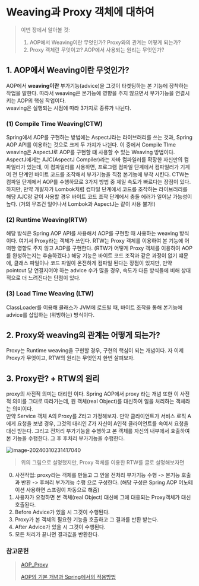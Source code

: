 # Weaving과 Proxy 객체에 대하여

> 이번 장에서 알아볼 것: 
>
> 1. AOP에서 Weaving이란 무엇인가? Proxy와의 관계는 어떻게 되는가? 
> 2. Proxy 객체란 무엇이고? AOP에서 사용되는 원리는 무엇인가?

## 1. AOP에서 Weaving이란 무엇인가? 

AOP에서 **weaving이란** 부가기능(advice)을 그것이 타겟팅하는 본 기능에 장착하는 작업을 말한다. 따라서 weaving은 본기능에 영향을 주지 않으면서 부가기능을 연결시키는 AOP의 핵심 작업이다.  
weaving은 실행되는 시점에 따라 3가지로 종류가 나뉜다.  

### (1) Compile Time Weaving(CTW)

Spring에서 AOP를 구현하는 방법에는 AspectJ라는 라이브러리를 쓰는 것과, Spring AOP API를 이용하는 것으로 크게 두 가지가 나뉜다. 이 중에서 Compile TIme weaving은 AspectJ로 AOP를 구현할 떄 사용할 수 있는 Weaving 방법이다. 
  AspectJ에게는 AJC(AspectJ Compiler)라는 자바 컴파일러를 확장한 자신만의 컴파일러가 있는데, 이 컴파일러를 사용하면, 프로그램 컴파일 단계에서 컴파일러가 기계어 전 단계인 바이트 코드를 조작해서 부가기능을 직접 본기능에 부착 시킨다. CTW는 컴파일 단계에서 AOP를 수행하므로 3가지 방법 중 제일 속도가 빠르다는 장점이 있다. 하지만, 만약 개발자가 Lombok처럼 컴파일 단계에서 코드를 조작하는 라이브러리를 해당 AJC랑 같이 사용할 경우 바이트 코드 조작 단계에서 충돌 에러가 일어날 가능성이 높다.  (거의 무조건 일어나서 Lombok과 AspectJ는 같이 사용 불가!)

### (2) Runtime Weaving(RTW)

해당 방식은 Spring AOP API를 사용해서 AOP를 구현할 때 사용하는 weaving 방식이다. 여기서 Proxy라는 객체가 쓰인다. RTW는 Proxy 객체를 이용하여 본 기능에 어떠한 영향도 주지 않고 AOP를 구현한다. (RTW가 어떻게 Proxy 객체를 이용하여 AOP를 완성하는지는 후술하겠다.) 해당 기능은 바이트 코드 조작과 같은 과정이 없기 떄문에, 클래스 파일이나 코드 파일이 온전하게 컴파일 된다는 장점이 있지만, 만약 pointcut 당 연결지어야 하는 advice 수가 많을 경우, 속도가 다른 방식들에 비해 상대적으로 더 느려진다는 단점이 있다. 

### (3) Load Time Weaving (LTW) 

ClassLoader를 이용해 클래스가 JVM에 로드될 때, 바이트 조작을 통해 본기능에 advice를 삽입하는 (위빙하는) 방식이다.

 

## 2. Proxy와 weaving의 관계는 어떻게 되는가? 

Proxy는 Runtime weaving을 구현할 경우, 구현의 핵심이 되는 개념이다. 자 이제 Proxy가 무엇이고, RTW의 원리는 무엇인지 한번 살펴보자. 

## 3. Proxy란? + RTW의 원리

proxy의 사전적 의미는 대리인 이다. Spring AOP에서 proxy 라는 개념 또한 이 사전적 의미를 그대로 따라가는데, 원 객체(real Object)를 대신하여 일을 처리하는 객체라는 의미이다.  
  만약 Service 객체 A의 Proxy를  *Z*라고 가정해보자. 만약 클라이언트가 서비스 로직 A에게 요청을 보낸 경우,  그것의 대리인 *Z*가 자신이 A인척 클라이언트를 속여서 요청을 대신 받는다.  그리고 전처리 부가기능을 수행하고 본 객체를 자신의 내부에서 호출하여 본 기능을 수행한다. 그 후 후처리 부가기능을 수행한다. 

![image-20240310231417040](C:\Users\SSAFY\AppData\Roaming\Typora\typora-user-images\image-20240310231417040.png)

> 위의 그림으로 설명했지만, Proxy 객체를 이용한 RTW를 글로 설명해보자면

0. 사전작업: proxy라는 객체를 만들고 그 안을 전처리 부가기능 수행 -> 본기능 호출과 반환 -> 후처리 부가기능 수행 으로 구성한다. (해당 구성은 Spring AOP 어노테이션 사용하면 스프링이 자동으로 해줌)
1. 사용자가 요청하면 본 객체(real Object) 대신에 그에 대응되는 Proxy객체가 대신 호출된다. 
2. Before Advice가 있을 시 그것이 수행된다. 
3. Proxy가 본 객체의 필요한 기능을 호출하고 그 결과를 반환 받는다. 
4. After Advice가 있을 시 그것이 수행된다. 
5. 모든 처리가 끝나면 결과값을 반환한다. 





### 참고문헌

>[AOP_Proxy](https://dahye-jeong.gitbook.io/spring/spring/2020-04-09-aop-proxy) 
>
>[AOP의 기본 개념과 Spring에서의 적용방법](https://velog.io/@youjung/Spring-AOP) 